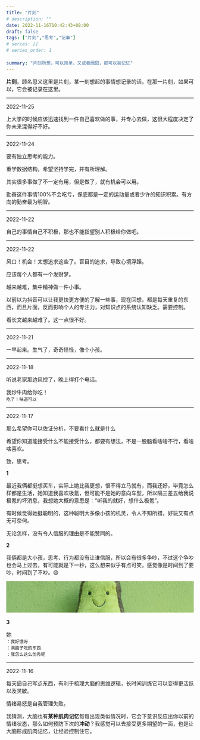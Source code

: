 ```yaml
---
title: "片刻"
# description: ""
date: 2022-11-16T10:42:43+08:00
draft: false
tags: ["片刻","思考","记事"]
# series: []
# series_order: 1

summary: "片刻所想，可以简单，又或者囫囵，都可以被记忆"
---
```


**片刻**，顾名思义这里是片刻，某一刻想起的事情想记录的话，在那一片刻，如果可以，它会被记录在这里。

---

2022-11-25

上大学的时候应该迅速找到一件自己喜欢做的事，并专心去做，这很大程度决定了你未来混得好不好。

---

2022-11-24

要有独立思考的能力。

重学数据结构，希望坚持学完，并有所理解。

其实很多事做了不一定有用，但是做了，就有机会可以用。

勤奋这件事情100%不会吃亏，保底都是一定的运动量或者少许的知识积累。有方向的勤奋最为明智。

---

2022-11-22

自己的事情自己不积极，那也不能指望别人积极给你做吧。

---

2022-11-22

风口！机会！太想追求这些了。盲目的追求，导致心境浮躁。

应该每个人都有一个发财梦。

越来越难，集中精神做一件小事。

以前以为抖音可以让我更快更方便的了解一些事，现在回想，都是每天重复的东西，而且片面，反而影响个人的专注力，对知识点的系统认知缺乏。需要控制。

看长文越来越难了。这一点很不好。

---

2022-11-21

一早起来。生气了，奇奇怪怪，像个小孩。

---

2022-11-18

听说老家那边风控了，晚上得打个电话。

我炒牛肉给你吃！  
<small>吃了！味道可以</small>

---

2022-11-17

那么希望你可以佐证分析，不要看什么就是什么

希望你知道能接受什么不能接受什么，都要有想法，不是一股脑看啥啥不行，看啥啥喜欢。

致，思考。

**1**

最近我俩都挺想买车，实际上她比我更想，恨不得立马就有，而我还好，毕竟怎么样都是生活，她知道我喜欢极氪，但可能不是她的意向车型，所以隔三差五给我说极氪的坏消息，我想她大概的意思是：“听我的就好，想什么极氪”。

有时候觉得她挺聪明的，这种聪明大多像小孩的机灵，令人不知所措，好玩又有点无可奈何。

无论怎样，没有令人信服的理由是不能赞同的。

**2**

我俩都是大小孩，思考、行为都没有让谁信服，所以会有很多争吵，不过这个争吵也会马上过去，有可能就是下一秒，这么想来似乎有点可笑，感觉像是时间到了要吵，时间到了不吵。😄

![Happy](20221117-1.jpg "on [Unsplash](https://unsplash.com/)")

**3**

她  
<small>：我好饿呀</small>  
<small>：满脑子吃的东西</small>  
<small>：我怎么这么优秀呢</small>

---

2022-11-16

每天逼自己写点东西，有利于梳理大脑的思维逻辑，长时间训练它可以变得更活跃以及灵敏。

情绪易怒是自我管理失败。

我猜测，大脑也有**某种肌肉记忆**每每出现类似情况时，它会下意识反应出你以前的情绪状态，那么如何预防下次的**冲动**？我感觉可以去接受更多期望的一面，也是让大脑形成肌肉记忆，让经验控制住它。


